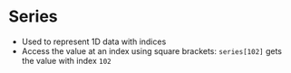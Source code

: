 # Series

- Used to represent 1D data with indices
- Access the value at an index using square brackets: `series[102]` gets the value with index `102`